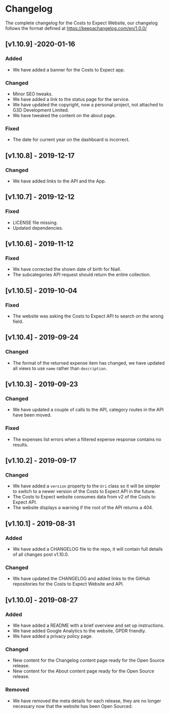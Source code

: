 # Changelog

The complete changelog for the Costs to Expect Website, our changelog follows the format defined at https://keepachangelog.com/en/1.0.0/

## [v1.10.9] -2020-01-16
### Added 
- We have added a banner for the Costs to Expect app.

### Changed
- Minor SEO tweaks.
- We have added a link to the status page for the service.
- We have updated the copyright, now a personal project, not attached to G3D Development Limited.
- We have tweaked the content on the about page.

### Fixed
- The date for current year on the dashboard is incorrect.

## [v1.10.8] - 2019-12-17
### Changed
- We have added links to the API and the App.

## [v1.10.7] - 2019-12-12
### Fixed
- LICENSE file missing.
- Updated dependencies.

## [v1.10.6] - 2019-11-12

### Fixed
- We have corrected the shown date of birth for Niall.
- The subcategories API request should return the entire collection.

## [v1.10.5] - 2019-10-04

### Fixed
- The website was asking the Costs to Expect API to search on the wrong field.

## [v1.10.4] - 2019-09-24

### Changed
- The format of the returned expense item has changed, we have updated all views to use `name` rather than `description`.

## [v1.10.3] - 2019-09-23

### Changed
- We have updated a couple of calls to the API, category routes in the API have been moved.

### Fixed
- The expenses list errors when a filtered expense response contains no results.

## [v1.10.2] - 2019-09-17

### Changed
- We have added a `version` property to the `Uri` class so it will be simpler to switch to a newer version of the Costs to Expect API in the future.
- The Costs to Expect website consumes data from v2 of the Costs to Expect API.
- The website displays a warning if the root of the API returns a 404.

## [v1.10.1] - 2019-08-31

### Added 
- We have added a CHANGELOG file to the repo, it will contain full details of all changes post v1.10.0. 

### Changed
- We have updated the CHANGELOG and added links to the GitHub repositories for the Costs to Expect Website and API.

## [v1.10.0] - 2019-08-27

### Added 
- We have added a README with a brief overview and set up instructions.
- We have added Google Analytics to the website, GPDR friendly.
- We have added a privacy policy page.

### Changed
- New content for the Changelog content page ready for the Open Source release.
- New content for the About content page ready for the Open Source release.

### Removed
- We have removed the meta details for each release, they are no longer necessary now that the website has been Open Sourced.
